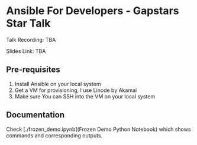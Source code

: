 # Ansible For Developers - Gapstars Star Talk

Talk Recording: TBA

Slides Link: TBA

## Pre-requisites

1. Install Ansible on your local system
2. Get a VM for provisioning, I use Linode by Akamai
3. Make sure You can SSH into the VM on your local system

## Documentation

Check [./frozen_demo.ipynb](Frozen Demo Python Notebook) which shows commands and corresponding outputs.